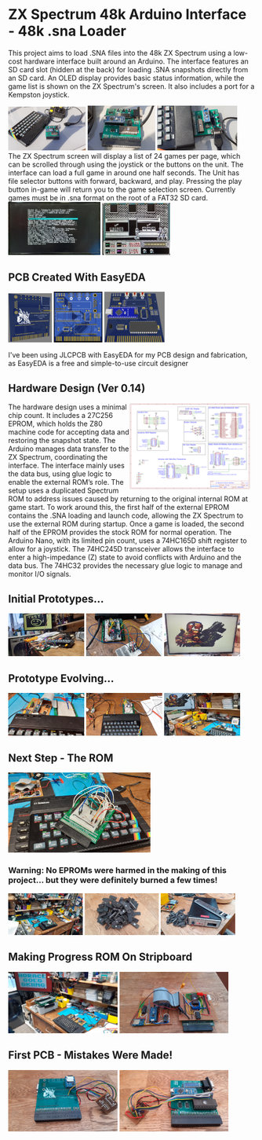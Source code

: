 # ZX Spectrum 48k Arduino Interface - 48k .sna Loader

This project aims to load .SNA files into the 48k ZX Spectrum using a low-cost hardware interface built around an Arduino. The interface features an SD card slot (hidden at the back) for loading .SNA snapshots directly from an SD card. An OLED display provides basic status information, while the game list is shown on the ZX Spectrum's screen. It also includes a port for a Kempston joystick.
<div style="float:left;margin:0 10px 10px 0" markdown="1">
<img src="/Documents/Pictures0.14/setupview3_Version0_14.jpg" width="32%" height="32%">
<img src="/Documents/Pictures0.14/UnitView2_Version0_14.jpg" width="28%" height="28%">
<img src="/Documents/Pictures0.14/setupView2_Version0_14.jpg" width="33%" height="33%">
<div>
The ZX Spectrum screen will display a list of 24 games per page, which can be scrolled through using the joystick or the buttons on the unit. The interface can load a full game in around one half seconds.  The Unit has file selector buttons with forward, backward, and play. 
Pressing the play button in-game will return you to the game selection screen.  
Currently games must be in .sna format on the root of a FAT32 SD card.

<img src="/Documents/Pictures0.14/Robocop_fileSelector.jpg" width="38%" >
<img src="/Documents/Pictures0.14/Robocop_screenshot.jpg" width="28%">
    
## PCB Created With EasyEDA

<img src="/Documents/Pictures0.14/Back3DView-ZX-Spectrum-Interface_2024-09-05.png" alt="Back" width="18%" >
<img src="/Documents/Pictures0.14/ZX-Spectrum-Interface_2024-09-05.png" alt="Photo view" width="20%" >
<img src="/Documents/Pictures0.14/Font3DView-ZX-Spectrum-Interface_2024-09-05.png" alt="Front" width="25%">

I've been using JLCPCB with EasyEDA for my PCB design and fabrication, as EasyEDA is a free and simple-to-use circuit designer

## Hardware Design (Ver 0.14)
<img align="right" src="Documents/Schematic/Schematic_ZX-Spectrum-Interface-v0.14.png" alt="Circuit Diagram" width="50%" height="50%">
The hardware design uses a minimal chip count. It includes a 27C256 EPROM, which holds the Z80 machine code for accepting data and restoring the snapshot state. The Arduino manages data transfer to the ZX Spectrum, coordinating the interface. The interface mainly uses the data bus, using glue logic to enable the external ROM’s role.
The setup uses a duplicated Spectrum ROM to address issues caused by returning to the original internal ROM at game start. To work around this, the first half of the external EPROM contains the .SNA loading and launch code, allowing the ZX Spectrum to use the external ROM during startup. Once a game is loaded, the second half of the EPROM provides the stock ROM for normal operation. The Arduino Nano, with its limited pin count, uses a 74HC165D shift register to allow for a joystick. The 74HC245D transceiver allows the interface to enter a high-impedance (Z) state to avoid conflicts with Arduino and the data bus. The 74HC32 provides the necessary glue logic to manage and monitor I/O signals.
<br>

## Initial Prototypes...
<div style="float:left;margin:0 10px 10px 0" markdown="1">
<img src="/Documents/Initial Prototype.jpg" width="32%" height="32%">
<img src="/Documents/Initial Prototype close-up.jpg" width="32%" height="32%">
<img src="/Documents/Initial Prototype output example.jpg" width="32%" height="32%">
<div>

## Prototype Evolving...
<img src="/Documents/Prototype Evolving zoomed.jpg" width="32%" height="32%">
<img src="/Documents/Prototype Evolving.jpg" width="32%" height="32%">
<img src="/Documents/Prototype Evolving with output view.jpg" width="32%" height="32%">

## Next Step - The ROM
<img src="/Documents/Next step - The ROM.jpg" width="60%" height="60%">

### Warning: No EPROMs were harmed in the making of this project… but they were definitely burned a few times!
<div style="float:left;margin:0 10px 10px 0" markdown="1">
<img src="/Documents/Setup with ROM prototype.jpg" width="32%" height="32%">
<img src="/Documents/No EPROMs Were Harmed.jpg" width="32%" height="32%">
<img src="/Documents/Burned, Not Harmed.jpg" width="32%" height="32%">
<div>
  
## Making Progress ROM On Stripboard
<div style="float:left;margin:0 10px 10px 0" markdown="1">
<img src="/Documents/Making Progress ROM on Stripboard.jpg" width="48%" height="48%">
<img src="/Documents/Stripboard Prototype in two sections.jpg" width="48%" height="48%">
<div>

## First PCB - Mistakes Were Made!
<img src="/Documents/First PCB - mistakes were made - Back View.jpg" width="48%" height="48%">
<img src="/Documents/First PCB - mistakes were made - Front View.jpg" width="48%" height="48%">

